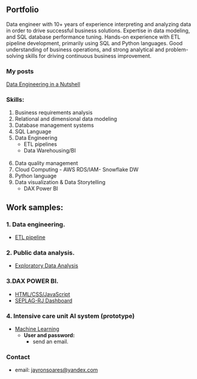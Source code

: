 ## Portfolio
Data engineer with 10+ years of experience interpreting and analyzing data in order to drive successful business solutions.  Expertise in data modeling, and SQL database performance tuning. Hands-on experience with ETL pipeline development, primarily using SQL and Python languages. Good understanding of business operations, and strong analytical and problem-solving skills for driving continuous business improvement.
<br>
### My posts<br>
[Data Engineering in a Nutshell](https://www.codementor.io/@jayronsoares/data-engineering-in-nutshell-1fh55lfo7r)

### Skills:
1. Business requirements analysis
2. Relational and dimensional data modeling
3. Database management systems
4. SQL Language
5. Data Engineering 
    - ETL pipelines
    - Data Warehousing/BI
    <br/><br/>
6. Data quality management
7. Cloud Computing - AWS RDS/IAM- Snowflake DW
8. Python language
10. Data visualization & Data Storytelling 
    - DAX Power BI
    
## Work samples:

### 1. Data engineering.
- [ETL pipeline](https://github.com/jayronsoares/automated_data_engineering)

### 2. Public data analysis.
- [Exploratory Data Analysis](https://github.com/jayronsoares/dados_publicos/tree/main)

### 3.DAX POWER BI.
- [HTML/CSS/JavaScript](http://www.redeplan.planejamento.rj.gov.br/)
- [SEPLAG-RJ Dashboard](https://app.powerbi.com/view?r=eyJrIjoiZWFjM2U4ZjEtOGUwYS00NDZlLThkZmQtYjNiN2U0NDk1OTRjIiwidCI6ImRjYzllZTExLWQ1MTgtNDNmMS04YjNkLTEzYWE0NzBlMWNlZCJ9&pageName=ReportSection)
  
### 4. Intensive care unit AI system (prototype)
- [Machine Learning](https://icu.gayaanalytics.com)
  - **User and password:**
    - send an email.

### Contact ###
- email: jayronsoares@yandex.com
